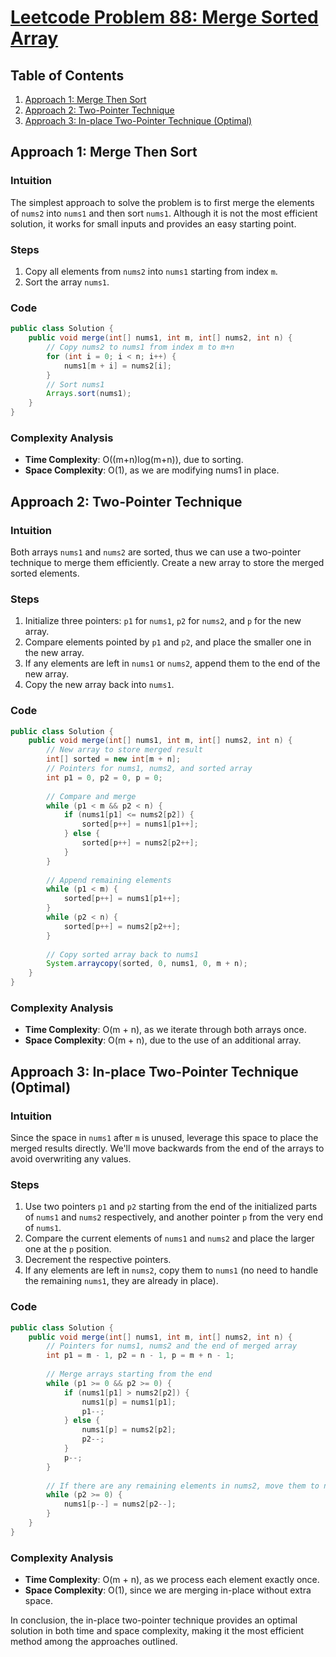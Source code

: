# [Leetcode Problem 88: Merge Sorted Array](https://leetcode.com/problems/merge-sorted-array/)

## Table of Contents
1. [Approach 1: Merge Then Sort](#approach-1)
2. [Approach 2: Two-Pointer Technique](#approach-2)
3. [Approach 3: In-place Two-Pointer Technique (Optimal)](#approach-3)

## Approach 1: Merge Then Sort <a name="approach-1"></a>

### Intuition
The simplest approach to solve the problem is to first merge the elements of `nums2` into `nums1` and then sort `nums1`. Although it is not the most efficient solution, it works for small inputs and provides an easy starting point.

### Steps
1. Copy all elements from `nums2` into `nums1` starting from index `m`.
2. Sort the array `nums1`.

### Code
```java
public class Solution {
    public void merge(int[] nums1, int m, int[] nums2, int n) {
        // Copy nums2 to nums1 from index m to m+n
        for (int i = 0; i < n; i++) {
            nums1[m + i] = nums2[i];
        }
        // Sort nums1
        Arrays.sort(nums1);
    }
}
```

### Complexity Analysis
- **Time Complexity**: O((m+n)log(m+n)), due to sorting.
- **Space Complexity**: O(1), as we are modifying nums1 in place.

## Approach 2: Two-Pointer Technique <a name="approach-2"></a>

### Intuition
Both arrays `nums1` and `nums2` are sorted, thus we can use a two-pointer technique to merge them efficiently. Create a new array to store the merged sorted elements.

### Steps
1. Initialize three pointers: `p1` for `nums1`, `p2` for `nums2`, and `p` for the new array.
2. Compare elements pointed by `p1` and `p2`, and place the smaller one in the new array.
3. If any elements are left in `nums1` or `nums2`, append them to the end of the new array.
4. Copy the new array back into `nums1`.

### Code
```java
public class Solution {
    public void merge(int[] nums1, int m, int[] nums2, int n) {
        // New array to store merged result
        int[] sorted = new int[m + n];
        // Pointers for nums1, nums2, and sorted array
        int p1 = 0, p2 = 0, p = 0;
        
        // Compare and merge
        while (p1 < m && p2 < n) {
            if (nums1[p1] <= nums2[p2]) {
                sorted[p++] = nums1[p1++];
            } else {
                sorted[p++] = nums2[p2++];
            }
        }
        
        // Append remaining elements
        while (p1 < m) {
            sorted[p++] = nums1[p1++];
        }
        while (p2 < n) {
            sorted[p++] = nums2[p2++];
        }
        
        // Copy sorted array back to nums1
        System.arraycopy(sorted, 0, nums1, 0, m + n);
    }
}
```

### Complexity Analysis
- **Time Complexity**: O(m + n), as we iterate through both arrays once.
- **Space Complexity**: O(m + n), due to the use of an additional array.

## Approach 3: In-place Two-Pointer Technique (Optimal) <a name="approach-3"></a>

### Intuition
Since the space in `nums1` after `m` is unused, leverage this space to place the merged results directly. We'll move backwards from the end of the arrays to avoid overwriting any values.

### Steps
1. Use two pointers `p1` and `p2` starting from the end of the initialized parts of `nums1` and `nums2` respectively, and another pointer `p` from the very end of `nums1`.
2. Compare the current elements of `nums1` and `nums2` and place the larger one at the `p` position.
3. Decrement the respective pointers.
4. If any elements are left in `nums2`, copy them to `nums1` (no need to handle the remaining `nums1`, they are already in place).

### Code
```java
public class Solution {
    public void merge(int[] nums1, int m, int[] nums2, int n) {
        // Pointers for nums1, nums2 and the end of merged array
        int p1 = m - 1, p2 = n - 1, p = m + n - 1;
        
        // Merge arrays starting from the end
        while (p1 >= 0 && p2 >= 0) {
            if (nums1[p1] > nums2[p2]) {
                nums1[p] = nums1[p1];
                p1--;
            } else {
                nums1[p] = nums2[p2];
                p2--;
            }
            p--;
        }
        
        // If there are any remaining elements in nums2, move them to nums1
        while (p2 >= 0) {
            nums1[p--] = nums2[p2--];
        }
    }
}
```

### Complexity Analysis
- **Time Complexity**: O(m + n), as we process each element exactly once.
- **Space Complexity**: O(1), since we are merging in-place without extra space.

In conclusion, the in-place two-pointer technique provides an optimal solution in both time and space complexity, making it the most efficient method among the approaches outlined.

